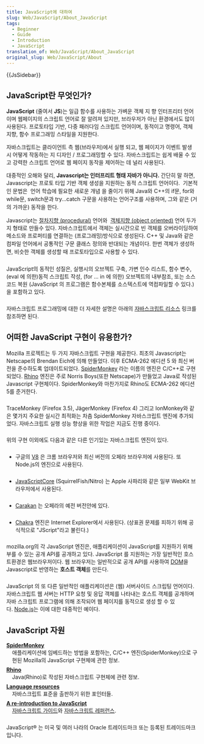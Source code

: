```yaml
---
title: JavaScript에 대하여
slug: Web/JavaScript/About_JavaScript
tags:
  - Beginner
  - Guide
  - Introduction
  - JavaScript
translation_of: Web/JavaScript/About_JavaScript
original_slug: Web/JavaScript/About
---
```

{{JsSidebar}}

## JavaScript란 무엇인가?

**JavaScript** (줄여서 **JS**)는 일급 함수를 사용하는 가벼운 객체 지
향 인터프리터 언어이며 웹페이지의 스크립트 언어로 잘 알려져 있지만, 브라우저가
아닌 환경에서도 많이 사용된다. 프로토타입 기반, 다중 패러다임 스크립트 언어이며,
동적이고 명령어, 객체 지향, 함수 프로그래밍 스타일을 지원한다.

자바스크립트는 클라이언트 측 웹(브라우저)에서 실행 되고, 웹 페이지가 이벤트 발생
시 어떻게 작동하는 지 디자인 / 프로그래밍할 수 있다. 자바스크립트는 쉽게 배울 수
있고 강력한 스크립트 언어로 웹 페이지 동작을 제어하는 데 널리 사용된다.

대중적인 오해와 달리, **Javascript는 인터프리트 형태 자바가 아니다.** 간단히 말
하면, Javascript는 프로토 타입 기반 객체 생성을 지원하는 동적 스크립트 언어이다.
 <span style="line-height: 1.5;">기본적인 문법은  언어 학습에 필요한 새로운 개념
을 줄이기 위해 Java와 C++의 if문, for와 while문, switch문과 try...catch 구문을
사용하는 언어구조를 사용하며, 그와 같은 (거의 가까운) 동작을 한다.</span>

<p style="padding-right: 0px; padding-left: 0px; padding-bottom: 0px; margin: 0px 0px 1.7em; padding-top: 0px;">Javascript는 <a class="external" href="http://www.instantweb.com/%7Efoldoc/foldoc.cgi?query=procedural&#x26;action=Search">절차지향 (procedural)</a> 언어와  <a class="external" href="http://www.instantweb.com/%7Efoldoc/foldoc.cgi?query=object+oriented&#x26;action=Search">객체지향 (object oriented)</a> 언어 두가지 형태로 만들수 있다. 자바스크립트에서 객체는 실시간으로 빈 객체를 오버라이딩하여 메소드와 프로퍼티를 연결하는 (프로그래밍)방식으로 생성된다. <span style="line-height: 1.5;">C++ 및 Java와 같은 컴파일 언어에서 공통적인 구문 클래스 정의와 반대되는 개념이다. 한번 객체가 생성하면, 비슷한 객체를 생성할 때 프로토타입으로 사용할 수 있다.</span></p>

<p style="padding-right: 0px; padding-left: 0px; padding-bottom: 0px; margin: 0px 0px 1.7em; padding-top: 0px;">JavaScript의 동적인 성질은, 실행시의 오브젝트 구축, 가변 인수 리스트, 함수 변수, (eval 에 의한)동적 스크립트 작성, (for ... in 에 의한) 오브젝트의 내부참조, 또는 소스코드 복원 (JavaScript 의 프로그램은 함수본체를 소스텍스트에 역컴파일할 수 있다.) 을 포함하고 있다.</p>

<p style="padding-right: 0px; padding-left: 0px; padding-bottom: 0px; margin: 0px 0px 1.7em; padding-top: 0px;">자바스크립트 프로그래밍에 대한 더 자세한 설명은 아래의 <a href="https://developer.mozilla.org/ko/docs/Web/JavaScript/About#JavaScript_%EC%9E%90%EC%9B%90">자바스크립트 리소스</a> 링크를 참조하면 된다.</p>

## 어떠한 JavaScript 구현이 유용한가?

<p style="padding-right: 0px; padding-left: 0px; padding-bottom: 0px; margin: 0px 0px 1.7em; padding-top: 0px;">Mozilla 프로젝트는 두 가지 자바스크립트 구현을 제공한다. 최초의 Javascript는 Netscape의 Brendan Eich에 의해 만들었다. 이후 ECMA-262 에디션 5 와 최신 버전을 준수하도록 업데이트되었다. <a href="https://developer.mozilla.org/en-US/docs/Mozilla/Projects/SpiderMonkey" title="en-US/docs/SpiderMonkey">SpiderMonkey</a> 라는 이름의 엔진은 C/C++로 구현되었다. <a href="https://developer.mozilla.org/en-US/docs/Rhino" title="en-US/docs/Rhino">Rhino</a> 엔진은 주로 Norris Boys(또한 Netscape)가 만들었고 Java로 작성된 Javascript 구현체이다. SpiderMonkey와 마찬가지로 Rhino도 ECMA-262 에디션 5를 준거한다.</p>

<p style="padding-right: 0px; padding-left: 0px; padding-bottom: 0px; margin: 0px 0px 1.7em; padding-top: 0px;">TraceMonkey (Firefox 3.5), JägerMonkey (Firefox 4) 그리고 IonMonkey와 같은 몇가지 주요한 실시간 최적화는 차츰 SpiderMonkey 자바스크립트 엔진에 추가되었다. 자바스크립트 실행 성능 향상을 위한 작업은 지금도 진행 중이다.</p>

<p style="padding-right: 0px; padding-left: 0px; padding-bottom: 0px; margin: 0px 0px 1.7em; padding-top: 0px;">위의 구현 이외에도 다음과 같은 다른 인기있는 자바스크립트 엔진이 있다.</p>

<ul><li style="padding: 0px; margin: 0px 0px 1.7em;">구글의 <a href="https://code.google.com/p/v8/" title="https://code.google.com/p/v8/">V8</a> 은 크롬 브라우저와 최신 버전의 오페라 브라우저에 사용된다. 또 Node.js의 엔진으로 사용된다.</li><li style="padding: 0px; margin: 0px 0px 1.7em;"><a href="https://www.webkit.org/projects/javascript/index.html" title="https://www.webkit.org/projects/javascript/index.html">JavaScriptCore</a> (SquirrelFish/Nitro) 는 Apple 사파리와 같은 일부 WebKit 브라우저에서 사용된다.</li><li style="padding: 0px; margin: 0px 0px 1.7em;"><a href="http://my.opera.com/ODIN/blog/carakan-faq" title="http://my.opera.com/ODIN/blog/carakan-faq">Carakan</a> 는 오페라의 예전 버전안에 있다.</li><li style="padding: 0px; margin: 0px 0px 1.7em;"><a href="http://en.wikipedia.org/wiki/Chakra_%28JScript_engine%29" title="http://en.wikipedia.org/wiki/Chakra_%28JScript_engine%29">Chakra</a> 엔진은 Internet Explorer에서 사용된다. (상표권 문제를 피하기 위해 공식적으로 "JScript"라고 불린다.)</li></ul>

<p style="padding-right: 0px; padding-left: 0px; padding-bottom: 0px; margin: 0px 0px 1.7em; padding-top: 0px;">mozilla.org의 각 JavaScript 엔진은, 애플리케이션이 JavaScript를 지원하기 위해 부를 수 있는 공개 API를 공개하고 있다. JavaScript 를 지원하는 가장 일반적인 호스트환경은 웹브라우저이다. 웹 브라우저는 일반적으로 공개 API를 사용하여 <a class="external external-icon" href="http://www.w3.org/DOM/">DOM</a>을 Javascript로 반영하는 <strong>호스트 객체</strong>를 만든다.</p>

<p style="padding-right: 0px; padding-left: 0px; padding-bottom: 0px; margin: 0px 0px 1.7em; padding-top: 0px;">JavaScript 의 또 다른 일반적인 애플리케이션은 (웹) 서버사이드 스크립팅 언어이다. 자바스크립트 웹 서버는 HTTP 요청 및 응답 객체를 나타내는 호스트 객체를 공개하며 자바 스크립트 프로그램에 의해 조작되어 웹 페이지를 동적으로 생성 할 수 있다. <a href="http://nodejs.org/">Node.js</a>는 이에 대한 대중적인 예이다.</p>

## JavaScript 자원

<dl style="padding-right: 0px; padding-left: 0px; padding-bottom: 0px; margin: 0px 0px 1.7em; padding-top: 0px;"><dt style="font-weight: bold; font-style: normal;"><a href="https://developer.mozilla.org/en-US/docs/Mozilla/Projects/SpiderMonkey" title="en-US/docs/SpiderMonkey">SpiderMonkey</a></dt><dd style="padding-left: 15px; margin-bottom: 0.5em; margin-left: 0px;">애플리케이션에 임베드하는 방법을 포함하는, C/C++ 엔진(SpiderMonkey)으로 구현된 Mozilla의 JavaScript 구현체에 관한 정보.</dd><dt style="font-weight: bold; font-style: normal;"><a href="https://developer.mozilla.org/en-US/docs/Rhino" title="en-US/docs/Rhino">Rhino</a></dt><dd style="padding-left: 15px; margin-bottom: 0.5em; margin-left: 0px;">Java(Rhino)로 작성된 자바스크립트 구현체에 관련 정보.</dd><dt style="font-weight: bold; font-style: normal;"><a href="https://developer.mozilla.org/en-US/docs/Web/JavaScript/Language_Resources" title="en-US/docs/JavaScript_Language_Resources">Language resources</a></dt><dd style="padding-left: 15px; margin-bottom: 0.5em; margin-left: 0px;">자바스크립트 표준을 출판하기 위한 포인터들.</dd><dt style="font-weight: bold; font-style: normal;"><a href="https://developer.mozilla.org/en-US/docs/Web/JavaScript/A_re-introduction_to_JavaScript" title="en-US/docs/A_re-introduction_to_JavaScript">A re-introduction to JavaScript</a></dt><dd style="padding-left: 15px; margin-bottom: 0.5em; margin-left: 0px;"><a href="https://developer.mozilla.org/en-US/docs/Web/JavaScript/Guide" title="en-US/docs/JavaScript/Guide">자바스크립트 가이드</a>와 <a href="https://developer.mozilla.org/en-US/docs/Web/JavaScript/Reference" title="en-US/docs/JavaScript/Reference">자바스크립트 레퍼런스</a>.</dd></dl>

JavaScript® 는 미국 및 여러 나라의 Oracle 트레이드마크 또는 등록된 트레이드마크
입니다.
